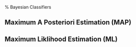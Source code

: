 % Bayesian Classifiers

## Maximum A Posteriori Estimation (MAP)

## Maximum Liklihood Estimation (ML)

